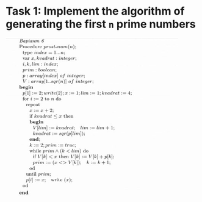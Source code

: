 # Task 1: Implement the algorithm of generating the first `n` prime numbers


![img.png](media/pseudocode.png)